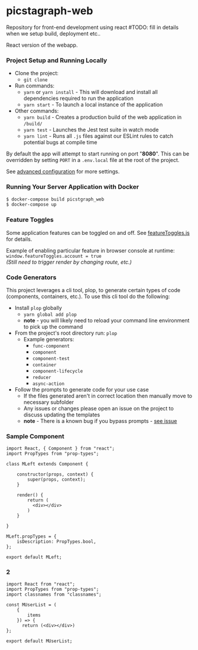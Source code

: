 # picstagraph-web
Repository for front-end development using react
#TODO: fill in details when we setup build, deployment etc..

React version of the webapp.

### Project Setup and Running Locally
- Clone the project:
  - `git clone `
- Run commands:
  - `yarn` or `yarn install` - This will download and install all dependencies required to run the application
  - `yarn start` - To launch a local instance of the application
- Other commands:
  - `yarn build` - Creates a production build of the web application in `/build/`
  - `yarn test` - Launches the Jest test suite in watch mode
  - `yarn lint` - Runs all `.js` files against our ESLint rules to catch potential bugs at compile time

By default the app will attempt to start running on port "**8080**". This can be overridden by setting `PORT` in a `.env.local` file at the root of the project.

See [advanced configuration](https://github.com/facebookincubator/create-react-app/blob/ed5c48c81b2139b4414810e1efe917e04c96ee8d/packages/react-scripts/template/README.md#advanced-configuration) for more settings.

### Running Your Server Application with Docker

```bash
$ docker-compose build picstgraph_web
$ docker-compose up
```

### Feature Toggles

Some application features can be toggled on and off. See [featureToggles.js](src/featureToggles.js) for details.

Example of enabling particular feature in browser console at runtime:  
`window.featureToggles.account = true`  
_(Still need to trigger render by changing route, etc.)_

### Code Generators
This project leverages a cli tool, plop, to generate certain types of code (components, containers, etc.).
To use this cli tool do the following:
- Install `plop` globally
  - `yarn global add plop`
  - **note** - you will likely need to reload your command line environment to pick up the command
- From the project's root directory run: `plop`
  - Example generators:
    - `func-component`
    - `component`
    - `component-test`
    - `container`
    - `component-lifecycle`
    - `reducer`
    - `async-action`
- Follow the prompts to generate code for your use case
  - If the files generated aren't in correct location then manually move to necessary subfolder
  - Any issues or changes please open an issue on the project to discuss updating the templates
  - **note** - There is a known bug if you bypass prompts - [see issue](https://github.com/amwmedia/node-plop/issues/54)

### Sample Component

```
import React, { Component } from "react";
import PropTypes from "prop-types";

class MLeft extends Component {
  
    constructor(props, context) {
        super(props, context);
    }    

    render() {
        return (
          <div></div>
        )
    }

}

MLeft.propTypes = {
    isDescription: PropTypes.bool,
};
  
export default MLeft;
```

### 2

```
import React from "react";
import PropTypes from "prop-types";
import classnames from "classnames";

const MUserList = (
    { 
        items 
    }) => {
      return (<div></div>)
};

export default MUserList;

```
